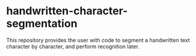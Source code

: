 # handwritten-character-segmentation
This repository provides the user with code to segment a handwritten text character by character, and perform recognition later.
